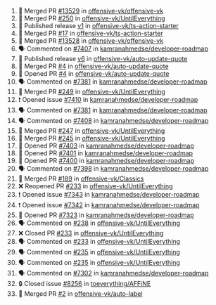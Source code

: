 <!--START_SECTION:activity-->
1. 🎉 Merged PR [#13529](https://github.com/offensive-vk/offensive-vk/pull/13529) in [offensive-vk/offensive-vk](https://github.com/offensive-vk/offensive-vk)
2. 🎉 Merged PR [#250](https://github.com/offensive-vk/UntilEverything/pull/250) in [offensive-vk/UntilEverything](https://github.com/offensive-vk/UntilEverything)
3. 🚀 Published release [v1](https://github.com/offensive-vk/ts-action-starter/releases/tag/v1) in [offensive-vk/ts-action-starter](https://github.com/offensive-vk/ts-action-starter)
4. 🎉 Merged PR [#17](https://github.com/offensive-vk/ts-action-starter/pull/17) in [offensive-vk/ts-action-starter](https://github.com/offensive-vk/ts-action-starter)
5. 🎉 Merged PR [#13528](https://github.com/offensive-vk/offensive-vk/pull/13528) in [offensive-vk/offensive-vk](https://github.com/offensive-vk/offensive-vk)
6. 🗣 Commented on [#7407](https://github.com/kamranahmedse/developer-roadmap/issues/7407#issuecomment-2404207920) in [kamranahmedse/developer-roadmap](https://github.com/kamranahmedse/developer-roadmap)
7. 🚀 Published release [v6](https://github.com/offensive-vk/auto-update-quote/releases/tag/v6) in [offensive-vk/auto-update-quote](https://github.com/offensive-vk/auto-update-quote)
8. 🎉 Merged PR [#4](https://github.com/offensive-vk/auto-update-quote/pull/4) in [offensive-vk/auto-update-quote](https://github.com/offensive-vk/auto-update-quote)
9. 💪 Opened PR [#4](https://github.com/offensive-vk/auto-update-quote/pull/4) in [offensive-vk/auto-update-quote](https://github.com/offensive-vk/auto-update-quote)
10. 🗣 Commented on [#7381](https://github.com/kamranahmedse/developer-roadmap/issues/7381#issuecomment-2403853632) in [kamranahmedse/developer-roadmap](https://github.com/kamranahmedse/developer-roadmap)
11. 🎉 Merged PR [#249](https://github.com/offensive-vk/UntilEverything/pull/249) in [offensive-vk/UntilEverything](https://github.com/offensive-vk/UntilEverything)
12. ❗ Opened issue [#7410](https://github.com/kamranahmedse/developer-roadmap/issues/7410) in [kamranahmedse/developer-roadmap](https://github.com/kamranahmedse/developer-roadmap)
13. 🗣 Commented on [#7381](https://github.com/kamranahmedse/developer-roadmap/issues/7381#issuecomment-2402533834) in [kamranahmedse/developer-roadmap](https://github.com/kamranahmedse/developer-roadmap)
14. 🗣 Commented on [#7408](https://github.com/kamranahmedse/developer-roadmap/issues/7408#issuecomment-2402524049) in [kamranahmedse/developer-roadmap](https://github.com/kamranahmedse/developer-roadmap)
15. 🎉 Merged PR [#247](https://github.com/offensive-vk/UntilEverything/pull/247) in [offensive-vk/UntilEverything](https://github.com/offensive-vk/UntilEverything)
16. 🎉 Merged PR [#245](https://github.com/offensive-vk/UntilEverything/pull/245) in [offensive-vk/UntilEverything](https://github.com/offensive-vk/UntilEverything)
17. 💪 Opened PR [#7403](https://github.com/kamranahmedse/developer-roadmap/pull/7403) in [kamranahmedse/developer-roadmap](https://github.com/kamranahmedse/developer-roadmap)
18. 💪 Opened PR [#7401](https://github.com/kamranahmedse/developer-roadmap/pull/7401) in [kamranahmedse/developer-roadmap](https://github.com/kamranahmedse/developer-roadmap)
19. 💪 Opened PR [#7400](https://github.com/kamranahmedse/developer-roadmap/pull/7400) in [kamranahmedse/developer-roadmap](https://github.com/kamranahmedse/developer-roadmap)
20. 🗣 Commented on [#7398](https://github.com/kamranahmedse/developer-roadmap/pull/7398#issuecomment-2401799367) in [kamranahmedse/developer-roadmap](https://github.com/kamranahmedse/developer-roadmap)
21. 🎉 Merged PR [#189](https://github.com/offensive-vk/Classics/pull/189) in [offensive-vk/Classics](https://github.com/offensive-vk/Classics)
22. ❌ Reopened PR [#233](https://github.com/offensive-vk/UntilEverything/pull/233) in [offensive-vk/UntilEverything](https://github.com/offensive-vk/UntilEverything)
23. ❗ Opened issue [#7343](https://github.com/kamranahmedse/developer-roadmap/issues/7343) in [kamranahmedse/developer-roadmap](https://github.com/kamranahmedse/developer-roadmap)
24. ❗ Opened issue [#7342](https://github.com/kamranahmedse/developer-roadmap/issues/7342) in [kamranahmedse/developer-roadmap](https://github.com/kamranahmedse/developer-roadmap)
25. 💪 Opened PR [#7323](https://github.com/kamranahmedse/developer-roadmap/pull/7323) in [kamranahmedse/developer-roadmap](https://github.com/kamranahmedse/developer-roadmap)
26. 🗣 Commented on [#238](https://github.com/offensive-vk/UntilEverything/pull/238#issuecomment-2391660950) in [offensive-vk/UntilEverything](https://github.com/offensive-vk/UntilEverything)
27. ❌ Closed PR [#233](https://github.com/offensive-vk/UntilEverything/pull/233) in [offensive-vk/UntilEverything](https://github.com/offensive-vk/UntilEverything)
28. 🗣 Commented on [#233](https://github.com/offensive-vk/UntilEverything/pull/233#issuecomment-2391653724) in [offensive-vk/UntilEverything](https://github.com/offensive-vk/UntilEverything)
29. 🗣 Commented on [#235](https://github.com/offensive-vk/UntilEverything/pull/235#issuecomment-2391648517) in [offensive-vk/UntilEverything](https://github.com/offensive-vk/UntilEverything)
30. 🗣 Commented on [#235](https://github.com/offensive-vk/UntilEverything/pull/235#issuecomment-2391647614) in [offensive-vk/UntilEverything](https://github.com/offensive-vk/UntilEverything)
31. 🗣 Commented on [#7302](https://github.com/kamranahmedse/developer-roadmap/issues/7302#issuecomment-2391603606) in [kamranahmedse/developer-roadmap](https://github.com/kamranahmedse/developer-roadmap)
32. 🔒 Closed issue [#8256](https://github.com/toeverything/AFFiNE/issues/8256) in [toeverything/AFFiNE](https://github.com/toeverything/AFFiNE)
33. 🎉 Merged PR [#2](https://github.com/offensive-vk/auto-label/pull/2) in [offensive-vk/auto-label](https://github.com/offensive-vk/auto-label)
<!--END_SECTION:activity-->
